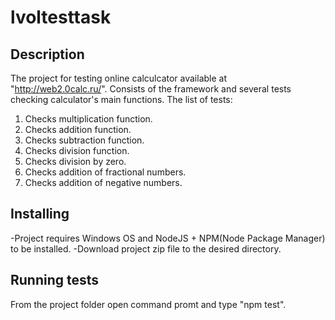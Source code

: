 
# lvoltesttask
## Description

The project for testing online calculcator available at "http://web2.0calc.ru/". Consists of the framework and several tests checking 
calculator's main functions. 
The list of tests:
1. Checks multiplication function.
2. Checks addition function.
3. Checks subtraction function.
4. Checks division function.
5. Checks division by zero.
6. Checks addition of fractional numbers.
7. Checks addition of negative numbers.

## Installing

-Project requires Windows OS and NodeJS + NPM(Node Package Manager) to be installed.
-Download project zip file to the desired directory.

## Running tests

From the project folder open command promt and type "npm test".
